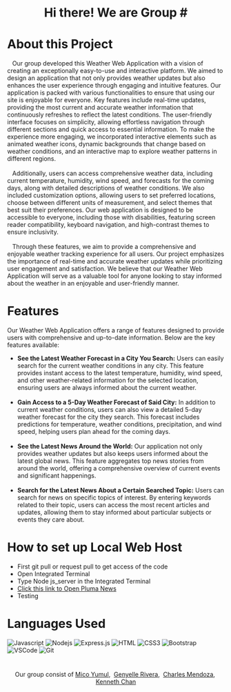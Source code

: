 <h1 align="center">
  Hi there! We are Group #
</h1>

# About this Project
<p>
&nbsp;&nbsp;&nbsp;Our group developed this Weather Web Application with a vision of creating an exceptionally easy-to-use and interactive platform. We aimed to design an application that not only provides weather updates but also enhances the user experience through engaging and intuitive features. Our application is packed with various functionalities to ensure that using our site is enjoyable for everyone. Key features include real-time updates, providing the most current and accurate weather information that continuously refreshes to reflect the latest conditions. The user-friendly interface focuses on simplicity, allowing effortless navigation through different sections and quick access to essential information. To make the experience more engaging, we incorporated interactive elements such as animated weather icons, dynamic backgrounds that change based on weather conditions, and an interactive map to explore weather patterns in different regions.
<br/>
<br/>
&nbsp;&nbsp;&nbsp;Additionally, users can access comprehensive weather data, including current temperature, humidity, wind speed, and forecasts for the coming days, along with detailed descriptions of weather conditions. We also included customization options, allowing users to set preferred locations, choose between different units of measurement, and select themes that best suit their preferences. Our web application is designed to be accessible to everyone, including those with disabilities, featuring screen reader compatibility, keyboard navigation, and high-contrast themes to ensure inclusivity.
<br/>
<br/>
&nbsp;&nbsp;&nbsp;Through these features, we aim to provide a comprehensive and enjoyable weather tracking experience for all users. Our project emphasizes the importance of real-time and accurate weather updates while prioritizing user engagement and satisfaction. We believe that our Weather Web Application will serve as a valuable tool for anyone looking to stay informed about the weather in an enjoyable and user-friendly manner.
  
</p>

#

# Features
<p>
  Our Weather Web Application offers a range of features designed to provide users with comprehensive and up-to-date information. Below are the key features available:
</p>
<ul>
  <li><b>See the Latest Weather Forecast in a City You Search:</b> Users can easily search for the current weather conditions in any city. This feature provides instant access to the latest temperature, humidity, wind speed, and other weather-related information for the selected location, ensuring users are always informed about the current weather.</li>
</br>
  <li><b>Gain Access to a 5-Day Weather Forecast of Said City:</b> In addition to current weather conditions, users can also view a detailed 5-day weather forecast for the city they search. This forecast includes predictions for temperature, weather conditions, precipitation, and wind speed, helping users plan ahead for the coming days.</li>
</br>
  <li><b>See the Latest News Around the World:</b> Our application not only provides weather updates but also keeps users informed about the latest global news. This feature aggregates top news stories from around the world, offering a comprehensive overview of current events and significant happenings.</li>
</br>
  <li><b>Search for the Latest News About a Certain Searched Topic:</b> Users can search for news on specific topics of interest. By entering keywords related to their topic, users can access the most recent articles and updates, allowing them to stay informed about particular subjects or events they care about.</li>  
</ul>

#

# How to set up Local Web Host
<ul>
  <li>First git pull or request pull to get access of the code</li>
  <li>Open Integrated Terminal</li>
  <li>Type Node js_server in the Integrated Terminal</li>
  <li><a href="https://nishoi.github.io/WebDev_Finals/">Click this link to Open Pluma News</a></li>
  <li>Testing</li>
</ul>

#

# Languages Used
![Javascript](https://img.shields.io/badge/Javascript-F0DB4F?style=for-the-badge&labelColor=black&logo=javascript&logoColor=F0DB4F)
![Nodejs](https://img.shields.io/badge/Nodejs-3C873A?style=for-the-badge&labelColor=black&logo=node.js&logoColor=3C873A)
![Express.js](https://img.shields.io/badge/Express.js-000000?style=for-the-badge&logo=express&logoColor=white)
![HTML](https://img.shields.io/badge/HTML5-E34F26?style=for-the-badge&logo=html5&logoColor=white)
![CSS3](https://img.shields.io/badge/CSS3-1572B6?style=for-the-badge&logo=css3&logoColor=white)
![Bootstrap](https://img.shields.io/badge/Bootstrap-563D7C?style=for-the-badge&logo=bootstrap&logoColor=white)
![VSCode](https://img.shields.io/badge/Visual_Studio-0078d7?style=for-the-badge&logo=visual%20studio&logoColor=white)
![Git](https://img.shields.io/badge/Git-F05032?style=for-the-badge&logo=git&logoColor=white)

#
<p align="center">
  Our group consist of 
    <a href="https://github.com/FriedCreature">Mico Yumul</a>,&nbsp;
    <a href="https://github.com/NISHOI">Genyelle Rivera</a>,&nbsp;
    <a href="https://github.com/scars23">Charles Mendoza</a>,&nbsp;
    <a href="https://github.com/simp4aze">Kenneth Chan</a>
</p>

#


